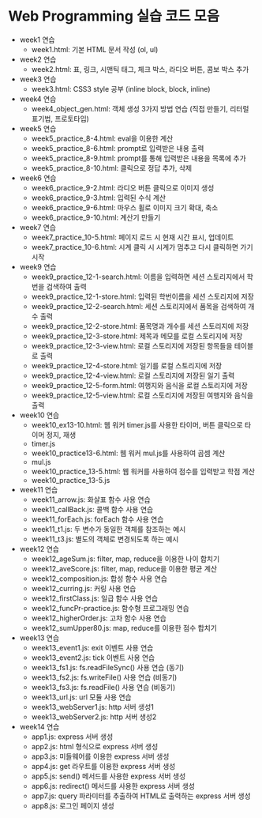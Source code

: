 # Web Programming 실습 코드 모음

- week1 연습
   - week1.html: 기본 HTML 문서 작성 (ol, ul)
- week2 연습
   - week2.html: 표, 링크, 시맨틱 태그, 체크 박스, 라디오 버튼, 콤보 박스 추가
- week3 연습
   - week3.html: CSS3 style 공부 (inline block, block, inline)
- week4 연습
   - week4_object_gen.html: 객체 생성 3가지 방법 연습 (직접 만들기, 리터럴 표기법, 프로토타입)
- week5 연습
   - week5_practice_8-4.html: eval을 이용한 계산
   - week5_practice_8-6.html: prompt로 입력받은 내용 출력
   - week5_practice_8-9.html: prompt를 통해 입력받은 내용을 목록에 추가
   - week5_practice_8-10.html: 클릭으로 정답 추가, 삭제
- week6 연습
   - week6_practice_9-2.html: 라디오 버튼 클릭으로 이미지 생성
   - week6_practice_9-3.html: 입력된 수식 계산
   - week6_practice_9-6.html: 마우스 휠로 이미지 크기 확대, 축소
   - week6_practice_9-10.html: 계산기 만들기
- week7 연습
   - week7_practice_10-5.html: 페이지 로드 시 현재 시간 표시, 업데이트
   - week7_practice_10-6.html: 시계 클릭 시 시계가 멈추고 다시 클릭하면 가기 시작
- week9 연습
   - week9_practice_12-1-search.html: 이름을 입력하면 세션 스토리지에서 학번을 검색하여 출력
   - week9_practice_12-1-store.html: 입력된 학번이름을 세션 스토리지에 저장
   - week9_practice_12-2-search.html: 세션 스토리지에서 품목을 검색하여 개수 출력
   - week9_practice_12-2-store.html: 품목명과 개수를 세션 스토리지에 저장
   - week9_practice_12-3-store.html: 제목과 메모를 로컬 스토리지에 저장
   - week9_practice_12-3-view.html: 로컬 스토리지에 저장된 항목들을 테이블로 출력
   - week9_practice_12-4-store.html: 일기를 로컬 스토리지에 저장
   - week9_practice_12-4-view.html: 로컬 스토리지에 저장된 일기 출력
   - week9_practice_12-5-form.html: 여행지와 음식을 로컬 스토리지에 저장
   - week9_practice_12-5-view.html: 로컬 스토리지에 저장된 여행지와 음식을 출력
- week10 연습
   - week10_ex13-10.html: 웹 워커 timer.js를 사용한 타이머, 버튼 클릭으로 타이머 정지, 재생
   - timer.js
   - week10_practice13-6.html: 웹 워커 mul.js를 사용하여 곱셈 계산
   - mul.js
   - week10_practice_13-5.html: 웹 워커를 사용하여 점수를 입력받고 학점 계산
   - week10_practice_13-5.js
- week11 연습
   - week11_arrow.js: 화살표 함수 사용 연습
   - week11_callBack.js: 콜백 함수 사용 연습
   - week11_forEach.js: forEach 함수 사용 연습
   - week11_t1.js: 두 변수가 동일한 객체를 참조하는 예시
   - week11_t3.js: 별도의 객체로 변경되도록 하는 예시
- week12 연습
   - week12_ageSum.js: filter, map, reduce을 이용한 나이 합치기
   - week12_aveScore.js: filter, map, reduce을 이용한 평균 계산
   - week12_composition.js: 합성 함수 사용 연습
   - week12_curring.js: 커링 사용 연습
   - week12_firstClass.js: 일급 함수 사용 연습
   - week12_funcPr-practice.js: 함수형 프로그래밍 연습
   - week12_higherOrder.js: 고차 함수 사용 연습
   - week12_sumUpper80.js: map, reduce를 이용한 점수 합치기
- week13 연습
   - week13_event1.js: exit 이벤트 사용 연습
   - week13_event2.js: tick 이벤트 사용 연습
   - week13_fs1.js: fs.readFileSync() 사용 연습 (동기)
   - week13_fs2.js: fs.writeFile() 사용 연습 (비동기)
   - week13_fs3.js: fs.readFile() 사용 연습 (비동기)
   - week13_url.js: url 모듈 사용 연습
   - week13_webServer1.js: http 서버 생성1
   - week13_webServer2.js: http 서버 생성2
- week14 연습
   - app1.js: express 서버 생성
   - app2.js: html 형식으로 express 서버 생성
   - app3.js: 미들웨어를 이용한 express 서버 생성
   - app4.js: get 라우트를 이용한 express 서버 생성
   - app5.js: send() 메서드를 사용한 express 서버 생성
   - app6.js: redirect() 메서드를 사용한 express 서버 생성
   - app7.js: query 파라미터를 추출하여 HTML로 출력하는 express 서버 생성
   - app8.js: 로그인 페이지 생성
